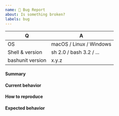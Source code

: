 ```yaml
---
name: 🐞 Bug Report
about: Is something broken?
labels: bug
---
```


<!--
- Please fill in this template according to your issue.
- Please keep the table shown below at the top of your issue.
- Please post code as text (using proper markup). Do not post screenshots of code.
- Please remove this comment before submitting your issue.
-->

| Q                | A                        |
|------------------|--------------------------|
| OS               | macOS / Linux / Windows  |
| Shell & version  | sh 2.0  / bash 3.2 / ... |
| bashunit version | x.y.z                    |

#### Summary

<!-- Provide a summary describing the problem you are experiencing. -->

#### Current behavior

<!-- What is the current (buggy) behavior? -->

#### How to reproduce

<!-- Provide steps to reproduce the bug. -->

#### Expected behavior

<!-- What was the expected (correct) behavior? -->
